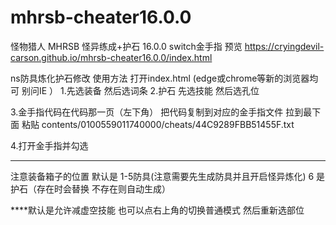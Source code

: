 # mhrsb-cheater16.0.0
怪物猎人 MHRSB 怪异练成+护石 16.0.0 switch金手指
预览 https://cryingdevil-carson.github.io/mhrsb-cheater16.0.0/index.html

ns防具炼化护石修改
使用方法
打开index.html (edge或chrome等新的浏览器均可 别问IE ）
1.先选装备 然后选词条
2.护石 先选技能 然后选孔位

3.金手指代码在代码那一页（左下角）
把代码复制到对应的金手指文件 拉到最下面 粘贴
contents/0100559011740000/cheats/44C9289FBB51455F.txt

4.打开金手指并勾选
***************
注意装备箱子的位置 默认是 1-5防具(注意需要先生成防具并且开启怪异炼化) 6 是护石（存在时会替换 不存在则自动生成）


****默认是允许减虚空技能 也可以点右上角的切换普通模式 然后重新选部位

